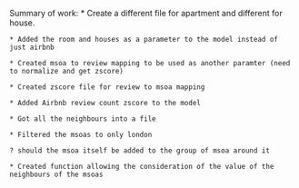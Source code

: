 Summary of work:
	* Create a different file for apartment and different for house.

	* Added the room and houses as a parameter to the model instead of just airbnb

	* Created msoa to review mapping to be used as another paramter (need to normalize and get zscore)

	* Created zscore file for review to msoa mapping

	* Added Airbnb review count zscore to the model

	* Got all the neighbours into a file

	* Filtered the msoas to only london

	? should the msoa itself be added to the group of msoa around it

	* Created function allowing the consideration of the value of the neighbours of the msoas